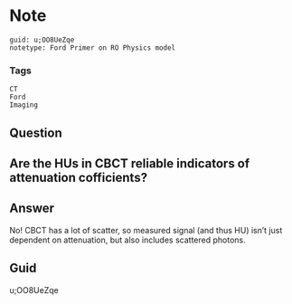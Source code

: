 # Note
```
guid: u;OO8UeZqe
notetype: Ford Primer on RO Physics model
```

### Tags
```
CT
Ford
Imaging
```

## Question
<h2>Are the HUs in CBCT reliable indicators of attenuation cofficients?</h2>

## Answer
<section>
<p>No! CBCT has a lot of scatter, so measured signal (and thus HU) isn’t just dependent on attenuation, but also includes scattered photons.</p>


</section>

## Guid
u;OO8UeZqe
